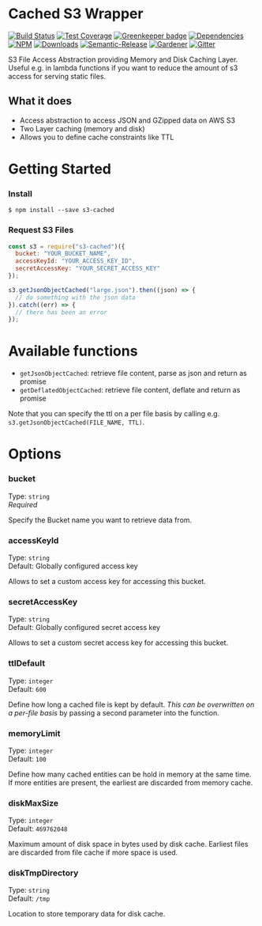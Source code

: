 # Cached S3 Wrapper

[![Build Status](https://img.shields.io/travis/simlu/s3-cached/master.svg)](https://travis-ci.org/simlu/s3-cached)
[![Test Coverage](https://img.shields.io/coveralls/simlu/s3-cached/master.svg)](https://coveralls.io/github/simlu/s3-cached?branch=master)
[![Greenkeeper badge](https://badges.greenkeeper.io/simlu/s3-cached.svg)](https://greenkeeper.io/)
[![Dependencies](https://david-dm.org/simlu/s3-cached/status.svg)](https://david-dm.org/simlu/s3-cached)
[![NPM](https://img.shields.io/npm/v/s3-cached.svg)](https://www.npmjs.com/package/s3-cached)
[![Downloads](https://img.shields.io/npm/dt/s3-cached.svg)](https://www.npmjs.com/package/s3-cached)
[![Semantic-Release](https://github.com/simlu/js-gardener/blob/master/assets/icons/semver.svg)](https://github.com/semantic-release/semantic-release)
[![Gardener](https://github.com/simlu/js-gardener/blob/master/assets/badge.svg)](https://github.com/simlu/js-gardener)
[![Gitter](https://github.com/simlu/js-gardener/blob/master/assets/icons/gitter.svg)](https://gitter.im/simlu/s3-cached)

S3 File Access Abstraction providing Memory and Disk Caching Layer. Useful e.g. in lambda functions if you want to reduce the amount of s3 access for serving static files.

## What it does

- Access abstraction to access JSON and GZipped data on AWS S3
- Two Layer caching (memory and disk)
- Allows you to define cache constraints like TTL

# Getting Started

### Install

    $ npm install --save s3-cached

### Request S3 Files

```javascript
const s3 = require("s3-cached")({
  bucket: "YOUR_BUCKET_NAME",
  accessKeyId: "YOUR_ACCESS_KEY_ID",
  secretAccessKey: "YOUR_SECRET_ACCESS_KEY"
});

s3.getJsonObjectCached("large.json").then((json) => {
  // do something with the json data
}).catch((err) => {
  // there has been an error
});
```

# Available functions

- `getJsonObjectCached`: retrieve file content, parse as json and return as promise
- `getDeflatedObjectCached`: retrieve file content, deflate and return as promise

Note that you can specify the ttl on a per file basis by calling e.g. `s3.getJsonObjectCached(FILE_NAME, TTL)`.

# Options

### bucket

Type: `string`<br>
*Required*

Specify the Bucket name you want to retrieve data from.

### accessKeyId

Type: `string`<br>
Default: Globally configured access key

Allows to set a custom access key for accessing this bucket.

### secretAccessKey

Type: `string`<br>
Default: Globally configured secret access key

Allows to set a custom secret access key for accessing this bucket.

### ttlDefault

Type: `integer`<br>
Default: `600`

Define how long a cached file is kept by default. *This can be overwritten on a per-file basis* by passing a second parameter into the function.

### memoryLimit

Type: `integer`<br>
Default: `100`

Define how many cached entities can be hold in memory at the same time. If more entities are present, the earliest are discarded from memory cache.

### diskMaxSize

Type: `integer`<br>
Default: `469762048`

Maximum amount of disk space in bytes used by disk cache. Earliest files are discarded from file cache if more space is used.

### diskTmpDirectory

Type: `string`<br>
Default: `/tmp`

Location to store temporary data for disk cache.
